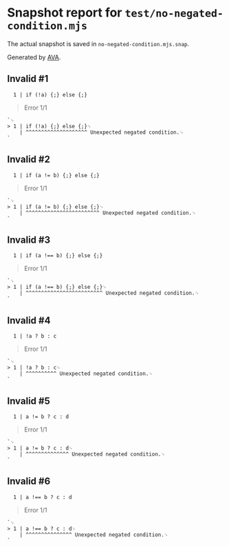 # Snapshot report for `test/no-negated-condition.mjs`

The actual snapshot is saved in `no-negated-condition.mjs.snap`.

Generated by [AVA](https://avajs.dev).

## Invalid #1
      1 | if (!a) {;} else {;}

> Error 1/1

    `␊
    > 1 | if (!a) {;} else {;}␊
        | ^^^^^^^^^^^^^^^^^^^^ Unexpected negated condition.␊
    `

## Invalid #2
      1 | if (a != b) {;} else {;}

> Error 1/1

    `␊
    > 1 | if (a != b) {;} else {;}␊
        | ^^^^^^^^^^^^^^^^^^^^^^^^ Unexpected negated condition.␊
    `

## Invalid #3
      1 | if (a !== b) {;} else {;}

> Error 1/1

    `␊
    > 1 | if (a !== b) {;} else {;}␊
        | ^^^^^^^^^^^^^^^^^^^^^^^^^ Unexpected negated condition.␊
    `

## Invalid #4
      1 | !a ? b : c

> Error 1/1

    `␊
    > 1 | !a ? b : c␊
        | ^^^^^^^^^^ Unexpected negated condition.␊
    `

## Invalid #5
      1 | a != b ? c : d

> Error 1/1

    `␊
    > 1 | a != b ? c : d␊
        | ^^^^^^^^^^^^^^ Unexpected negated condition.␊
    `

## Invalid #6
      1 | a !== b ? c : d

> Error 1/1

    `␊
    > 1 | a !== b ? c : d␊
        | ^^^^^^^^^^^^^^^ Unexpected negated condition.␊
    `
